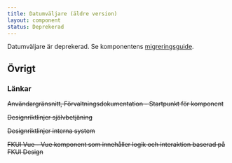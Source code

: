 ```yaml
---
title: Datumväljare (äldre version)
layout: component
status: Deprekerad
---
```


Datumväljare är deprekerad. Se komponentens [migreringsguide](../../../vue/#/Components/FDatepicker).

## Övrigt

### Länkar

~~Användargränsnitt, Förvaltningsdokumentation - Startpunkt för komponent~~

~~Designriktlinjer självbetjäning~~

~~Designriktlinjer interna system~~

~~FKUI Vue - Vue komponent som innehåller logik och interaktion baserad på FKUI Design~~
